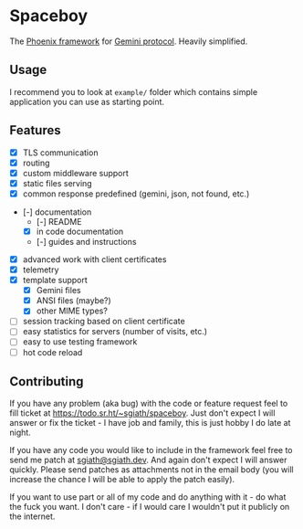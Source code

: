 # Spaceboy

The [Phoenix framework](https://www.phoenixframework.org/) for
[Gemini protocol](https://gemini.circumlunar.space/). Heavily simplified.

## Usage

I recommend you to look at `example/` folder which contains simple application
you can use as starting point.

## Features

- [x] TLS communication
- [x] routing
- [x] custom middleware support
- [x] static files serving
- [x] common response predefined (gemini, json, not found, etc.)
- [-] documentation
  - [-] README
  - [x] in code documentation
  - [-] guides and instructions
- [x] advanced work with client certificates
- [x] telemetry
- [x] template support
  - [x] Gemini files
  - [x] ANSI files (maybe?)
  - [x] other MIME types?
- [ ] session tracking based on client certificate
- [ ] easy statistics for servers (number of visits, etc.)
- [ ] easy to use testing framework
- [ ] hot code reload

## Contributing

If you have any problem (aka bug) with the code or feature request feel to fill
ticket at <https://todo.sr.ht/~sgiath/spaceboy>. Just don't expect I will
answer or fix the ticket - I have job and family, this is just hobby I do late
at night.

If you have any code you would like to include in the framework feel free to
send me patch at [sgiath@sgiath.dev](mailto:sgiath@sgiath.dev). And again don't
expect I will answer quickly. Please send patches as attachments not in
the email body (you will increase the chance I will be able to apply the patch
easily).

If you want to use part or all of my code and do anything with it - do what the
fuck you want. I don't care - if I would care I wouldn't put it publicly on the
internet.
